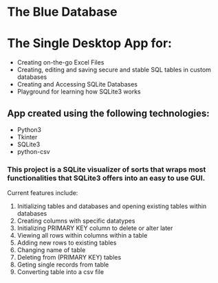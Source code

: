 # The Blue Database
<h1> The Single Desktop App for:</h1>
<ul>
  <li>Creating on-the-go Excel Files</li>
  <li>Creating, editing and saving secure and stable SQL tables in custom databases</li>
  <li>Creating and Accessing SQLite Databases</li>
  <li>Playground for learning how SQLite3 works</li>
 </ul>
 
 <h2>App created using the following technologies:</h2>
 <ul>
  <li>Python3</li>
  <li>Tkinter</li>
  <li>SQLite3</li>
  <li>python-csv</li>
 </ul>

 <h3>This project is a SQLite visualizer of sorts that wraps most functionalities that SQLite3 offers into an easy to use GUI.</h3>
 <p>Current features include: 
 <ol>
   <li>Initializing tables and databases and opening existing tables within databases</li>
   <li>Creating columns with specific datatypes</li>
   <li>Initializing PRIMARY KEY column to delete or alter later</li>
   <li>Viewing all rows within columns within a table</li>
   <li>Adding new rows to existing tables</li>
   <li>Changing name of table</li>
   <li>Deleting from (PRIMARY KEY) tables</li>
   <li>Geting single records from table</li>
   <li>Converting table into a csv file</li>
 </ol>
 </p>
